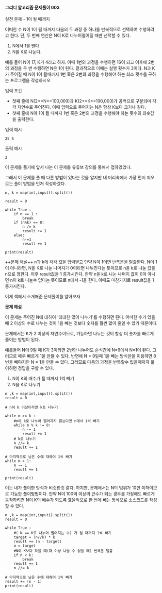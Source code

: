 #### 그리디 알고리즘 문제풀이 003

실전 문제 - 1이 될 때까지

어떠한 수 N이 1이 될 때까지 다음의 두 과정 중 하나를 반복적으로 선택하여 수행하려고 한다.
단, 두 번째 연산은 N이 K로 나누어떨어질 때만 선택할 수 있다.
1. N에서 1을 뺀다
2. N을 K로 나눈다.

예를 들어 N이 17, K가 4라고 하자. 이때 1번의 과정을 수행하면 16이 되고
이후에 2번의 과정을 두 번 수행하면 N은 1이 된다. 결과적으로 이때는 실행 횟수가 3이다.
N과 K가 주어질 때 N이 1이 될때까지 1번 혹은 2번의 과정을 수행해야 하는 최소 횟수를 구하는 프로그램을 작성하시오

입력 조건
- 첫째 줄에 N(2<=N<=100,000)과 K(2<=K<=100,000)가 공백으로 구분되며 각각 자연수로 주어진다. 이때 입력으로 주어지는 N은 항상 K보다 크거나 같다.
- 첫째 줄에 N이 1이 될 때까지 1번 혹은 2번의 과정을 수행해야 하는 횟수의 최솟값을 출력한다.

입력 예시
```
25 5
```
출력 예시
```
2
```

이 문제를 풀기에 앞서 나는 이 문제를 유튜브 강의를 통해서 접하였었다.

그래서 이 문제를 풀 때 다른 방법이 있다는 것을 알지만 내 머리속에서 가장 먼저 떠오르는 풀이 방법을 먼저 작성하겠다.

```
n, k = map(int,input().split())

result = 0

while True :
    if n == 1 :
        break
    if (n%k) == 0:
        n /= k
        result += 1
    else:
        n-=1
        result += 1

print(result)
```
++문제 해설++
n과 k에 각각 값을 입력받고 만약 N이 1이면 반복문을 탈출한다.
N이 1이 아니라면, N을 K로 나눈 나머지가 0이라면 나눠진다는 뜻이므로 n을 k로 나눈 값을 n으로 정한다. 이후 result값을 1 증가시킨다.
만약 n을 k로 나눈 나머지 값이 0이 아니면 n이 k로 나눌수 없다는 뜻이므로 n에서 -1을 한다.
이때도 마찬가지로 result값을 1 증가시킨다.

이제 책에서 소개해준 문제풀이를 알아보자

**문제 해설**

이 문제는 주어진 N에 대하여 '최대한 많이 나누기'를 수행하면 된다.
어떠한 수가 있을때 2 이상의 수로 나누는 것이 1을 빼는 것보다 숫자를 훨씬 많이 줄일 수 있기 때문이다.

문제에서는 K가 2 이상의 자연수이므로, 가능하면 나누는 것이 항상 더 숫자를 빠르게 줄이는 방법이 된다.

예를들어 N이 9일 때 K가 3이라면 2번만 나누어도 순식간에 N=9에서 N=1이 된다.
그러므로 매우 빠르게 1을 만들 수 있다. 반면에 N = 9일때 1을 빼는 방식만을 이용하면
8번을 빼야지만 N = 1을 만들 수 있다.
그러므로 다음의 과정을 반복할수 없을때까지 풀이하면 정답을 구할 수 있다.

1. N이 K의 배수가 될 때까지 1씩 빼기
2. N을 K로 나누기

```
n ,k = map(int,input().split())
result = 0

# n이 k 이상이라면 k로 나누기

while n >= k :
    #n이 k로 나누어 떨어지지 않는다면 n에서 1씩 빼기
    while n % k != 0:
        n -= 1
        result += 1
    # k로 나누기
    n //= k
    result += 1

# 마지막으로 남은 수에 대하여 1씩 빼기
while n > 1:
    n -= 1
    result += 1

print(result)
```

이는 내가 풀이한 방식과 비슷한것 같다.
하지만, 문제에서는 N의 범위가 10만 이하이므로 가능한 풀이방법이다.
만약 N이 100억 이상의 큰수가 되는 경우를 가정해도 빠르게 동작하려면
N이 K의 배수가 되도록 효율적으로 한 번에 빼는 방식으로 소스코드를 작성할 수 있다.
```
n ,k = map(int,input().split())
result = 0

while True :
    #( N == K로 나누어 떨어지는 수) 가 될 때까지 1씩 빼기
    target = (n//k) * k
    result += (n - target)
    n = target
    #N이 K보다 작을 때(더 이상 나눌 수 없을 때) 반복문 탈출
    if n < k:
        break
    result += 1
    n //= k

# 마지막으로 남은 수에 대하여 1씩 빼기
result += (n - 1)
print(result)
```